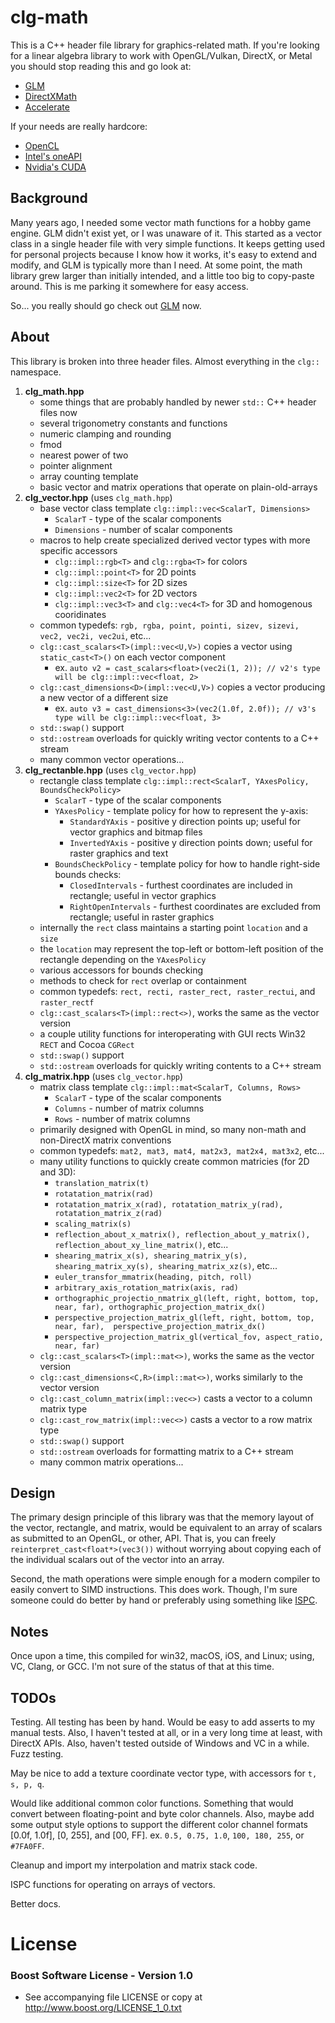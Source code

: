 clg-math
========

This is a C++ header file library for graphics-related math. If you're looking for a linear algebra library to work with OpenGL/Vulkan, DirectX, or Metal you should stop reading this and go look at:

- [GLM](https://github.com/g-truc/glm)
- [DirectXMath](https://github.com/Microsoft/DirectXMath)
- [Accelerate](https://developer.apple.com/documentation/accelerate)

If your needs are really hardcore:

- [OpenCL](https://www.khronos.org/opencl)
- [Intel's oneAPI](https://software.intel.com/content/www/us/en/develop/tools/oneapi.html)
- [Nvidia's CUDA](https://developer.nvidia.com/cuda-zone)

Background
----------
Many years ago, I needed some vector math functions for a hobby game engine. GLM didn't exist yet, or I was unaware of it. This started as a vector class in a single header file with very simple functions. It keeps getting used for personal projects because I know how it works, it's easy to extend and modify, and GLM is typically more than I need. At some point, the math library grew larger than initially intended, and a little too big to copy-paste around. This is me parking it somewhere for easy access.

So... you really should go check out [GLM](https://github.com/g-truc/glm) now.

About
-----
This library is broken into three header files. Almost everything in the `clg::` namespace.

1. **clg_math.hpp**
    - some things that are probably handled by newer `std::` C++ header files now
    - several trigonometry constants and functions
    - numeric clamping and rounding
    - fmod
    - nearest power of two
    - pointer alignment
    - array counting template
    - basic vector and matrix operations that operate on plain-old-arrays
2. **clg_vector.hpp** (uses `clg_math.hpp`)
    - base vector class template `clg::impl::vec<ScalarT, Dimensions>`
        - `ScalarT` - type of the scalar components
        - `Dimensions` - number of scalar components
    - macros to help create specialized derived vector types with more specific accessors
        - `clg::impl::rgb<T>` and `clg::rgba<T>` for colors
        - `clg::impl::point<T>` for 2D points
        - `clg::impl::size<T>` for 2D sizes
        - `clg::impl::vec2<T>` for 2D vectors
        - `clg::impl::vec3<T>` and `clg::vec4<T>` for 3D and homogenous cooridinates
    - common typedefs: `rgb, rgba, point, pointi, sizev, sizevi, vec2, vec2i, vec2ui`, etc...
    - `clg::cast_scalars<T>(impl::vec<U,V>)` copies a vector using `static_cast<T>()` on each vector component
        - ex. `auto v2 = cast_scalars<float>(vec2i(1, 2)); // v2's type will be clg::impl::vec<float, 2>`
    - `clg::cast_dimensions<D>(impl::vec<U,V>)` copies a vector producing a new vector of a different size
        - ex. `auto v3 = cast_dimensions<3>(vec2(1.0f, 2.0f)); // v3's type will be clg::impl::vec<float, 3>`
    - `std::swap()` support
    - `std::ostream` overloads for quickly writing vector contents to a C++ stream
    - many common vector operations...
3. **clg_rectanble.hpp** (uses `clg_vector.hpp`)
    - rectangle class template `clg::impl::rect<ScalarT, YAxesPolicy, BoundsCheckPolicy>`
        - `ScalarT` - type of the scalar components
        - `YAxesPolicy` - template policy for how to represent the y-axis:
            - `StandardYAxis` - positive y direction points up; useful for vector graphics and bitmap files
            - `InvertedYAxis` - positive y direction points down; useful for raster graphics and text
        - `BoundsCheckPolicy` - template policy for how to handle right-side bounds checks:
            - `ClosedIntervals` - furthest coordinates are included in rectangle; useful in vector graphics
            - `RightOpenIntervals` - furthest coordinates are excluded from rectangle; useful in raster graphics
    - internally the `rect` class maintains a starting point `location` and a `size`
    - the `location` may represent the top-left or bottom-left position of the rectangle depending on the `YAxesPolicy`
    - various accessors for bounds checking
    - methods to check for `rect` overlap or containment
    - common typedefs: `rect, recti, raster_rect, raster_rectui`, and `raster_rectf`
    - `clg::cast_scalars<T>(impl::rect<>)`, works the same as the vector version
    - a couple utility functions for interoperating with GUI rects Win32 `RECT` and Cocoa `CGRect`
    - `std::swap()` support
    - `std::ostream` overloads for quickly writing contents to a C++ stream
3. **clg_matrix.hpp** (uses `clg_vector.hpp`)
    - matrix class template `clg::impl::mat<ScalarT, Columns, Rows>`
        - `ScalarT` - type of the scalar components
        - `Columns` - number of matrix columns
        - `Rows` - number of matrix columns
    - primarily designed with OpenGL in mind, so many non-math and non-DirectX matrix conventions
    - common typedefs: `mat2, mat3, mat4, mat2x3, mat2x4, mat3x2`, etc...
    - many utility functions to quickly create common matricies (for 2D and 3D):
        - `translation_matrix(t)`
        - `rotatation_matrix(rad)`
        - `rotatation_matrix_x(rad), rotatation_matrix_y(rad), rotatation_matrix_z(rad)`
        - `scaling_matrix(s)`
        - `reflection_about_x_matrix(), reflection_about_y_matrix(), reflection_about_xy_line_matrix()`, etc...
        - `shearing_matrix_x(s), shearing_matrix_y(s), shearing_matrix_xy(s), shearing_matrix_xz(s)`, etc...
        - `euler_transfor_mmatrix(heading, pitch, roll)`
        - `arbitrary_axis_rotation_matrix(axis, rad)`
        - `orthographic_projectio_nmatrix_gl(left, right, bottom, top, near, far), orthographic_projection_matrix_dx()`
        - `perspective_projection_matrix_gl(left, right, bottom, top, near, far),  perspective_projection_matrix_dx()`
        - `perspective_projection_matrix_gl(vertical_fov, aspect_ratio, near, far)`
    - `clg::cast_scalars<T>(impl::mat<>)`, works the same as the vector version
    - `clg::cast_dimensions<C,R>(impl::mat<>)`, works similarly to the vector version
    - `clg::cast_column_matrix(impl::vec<>)` casts a vector to a column matrix type
    - `clg::cast_row_matrix(impl::vec<>)` casts a vector to a row matrix type
    - `std::swap()` support
    - `std::ostream` overloads for formatting matrix to a C++ stream
    - many common matrix operations...

Design
------
The primary design principle of this library was that the memory layout of the vector, rectangle, and matrix, would be equivalent to an array of scalars as submitted to an OpenGL, or other, API. That is, you can freely `reinterpret_cast<float*>(vec3())` without worrying about copying each of the individual scalars out of the vector into an array.

Second, the math operations were simple enough for a modern compiler to easily convert to SIMD instructions. This does work. Though, I'm sure someone could do better by hand or preferably using something like [ISPC](https://github.com/ispc/ispc).

Notes
-----
Once upon a time, this compiled for win32, macOS, iOS, and Linux; using, VC, Clang, or GCC. I'm not sure of the status of that at this time.

TODOs
-----
Testing. All testing has been by hand. Would be easy to add asserts to my manual tests. Also, I haven't tested at all, or in a very long time at least, with DirectX APIs. Also, haven't tested outside of Windows and VC in a while. Fuzz testing.

May be nice to add a texture coordinate vector type, with accessors for `t, s, p, q`.

Would like additional common color functions. Something that would convert between floating-point and byte color channels. Also, maybe add some output style options to support the different color channel formats [0.0f, 1.0f], [0, 255], and [00, FF]. ex. `0.5, 0.75, 1.0`, `100, 180, 255`, or `#7FA0FF`.

Cleanup and import my interpolation and matrix stack code.

ISPC functions for operating on arrays of vectors.

Better docs.

License
=======

### Boost Software License - Version 1.0
- See accompanying file LICENSE or copy at <http://www.boost.org/LICENSE_1_0.txt>
